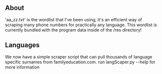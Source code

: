 ## About

'aa_zz.txt' is the wordlist that I've been using, it's an efficient way of scraping many phone numbers for practically any language. This wordlist is currently bundled with the program data inside of the /res directory!

## Languages

We now have a simple scraper script that can pull thousands of language specific surnames from familyeducation.com. run langScaper.py --help for more information
